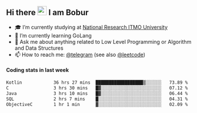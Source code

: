 ## Hi there <img src="https://media.giphy.com/media/hvRJCLFzcasrR4ia7z/giphy.gif" width="25px" height="25px"> I am Bobur

- :mortar_board: I’m currently studying at [National Research ITMO University](https://itmo.ru/)
- :seedling: I’m currently learning GoLang
- :speech_balloon: Ask me about anything related to Low Level Programming or Algorithm and Data Structures
- :mailbox: How to reach me: [@telegram](https://t.me/octoant) (see also [@leetcode](https://leetcode.com/octoant/))    

#### Coding stats in last week

<!--START_SECTION:waka-->

```txt
Kotlin            36 hrs 27 mins  ██████████████████▒░░░░░░   73.89 %
C                 3 hrs 30 mins   █▓░░░░░░░░░░░░░░░░░░░░░░░   07.12 %
Java              3 hrs 10 mins   █▓░░░░░░░░░░░░░░░░░░░░░░░   06.44 %
SQL               2 hrs 7 mins    █░░░░░░░░░░░░░░░░░░░░░░░░   04.31 %
ObjectiveC        1 hr 1 min      ▓░░░░░░░░░░░░░░░░░░░░░░░░   02.09 %
```

<!--END_SECTION:waka-->

